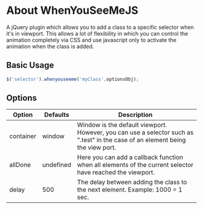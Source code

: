 # About WhenYouSeeMeJS

A jQuery plugin which allows you to add a class to a specific selector when it's in viewport. This allows a lot of flexibility in which you can control the animation completely via CSS and use javascript only to activate the animation when the class is added.

## Basic Usage

```javascript
$('selector').whenyouseeme('myClass',optionsObj);
```

## Options

| Option    | Defaults  | Description |
| --------- | --------- | ----------- |
| container | window    | Window is the default viewport. However, you can use a selector such as ".test" in the case of an element being the view port. |
| allDone   | undefined | Here you can add a callback function when all elements of the current selector have reached the viewport. |
| delay     | 500       | The delay between adding the class to the next element. Example: 1000 = 1 sec. |